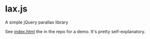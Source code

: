 lax.js
======

A simple jQuery parallax library

See [index.html](https://nloko.github.com/lax.js) the in the repo for a demo. It's pretty self-explanatory.

